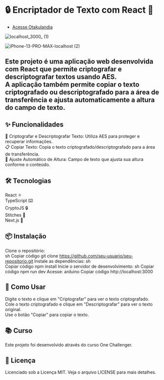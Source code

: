 # 🔒 Encriptador de Texto com React 🔑

- [Acesse Otakulandia](https://one-challenger.vercel.app)

![localhost_3000_ (1)](https://github.com/andrewhenrique2/ONE-CHALLENGER/assets/103382295/e0e25f0b-93a6-463f-a713-ba713f2f4b81)

![iPhone-13-PRO-MAX-localhost (2)](https://github.com/andrewhenrique2/ONE-CHALLENGER/assets/103382295/4a0c67d7-2c96-417b-ab1c-0ddcbec8e127) 



## Este projeto é uma aplicação web desenvolvida com React que permite criptografar e descriptografar textos usando AES. <br/> A aplicação também permite copiar o texto criptografado ou descriptografado para a área de transferência e ajusta automaticamente a altura do campo de texto.

## ✨ Funcionalidades
🔐 Criptografar e Descriptografar Texto: Utiliza AES para proteger e recuperar informações. <br/>
📋 Copiar Texto: Copia o texto criptografado/descriptografado para a área de transferência. <br/>
📏 Ajuste Automático de Altura: Campo de texto que ajusta sua altura conforme o conteúdo. <br/>
## 🛠️ Tecnologias
React ⚛️ <br/> 
TypeScript ⌨️ <br/>
CryptoJS 🔒 <br/>
Stitches 💅 <br/>
Next.js 🚀 <br/>
## 📦 Instalação
Clone o repositório: <br/>
sh
Copiar código
git clone https://github.com/seu-usuario/seu-repositorio.git
Instale as dependências:
sh <br/>
Copiar código 
npm install
Inicie o servidor de desenvolvimento:
sh
Copiar código
npm run dev
Acesse:
arduino
Copiar código
http://localhost:3000
## 🚀 Como Usar
Digite o texto e clique em "Criptografar" para ver o texto criptografado. <br/>
Cole o texto criptografado e clique em "Descriptografar" para ver o texto original. <br/>
Use o botão "Copiar" para copiar o texto. <br/>
## 📚 Curso
Este projeto foi desenvolvido através do curso One Challenger.

## 📄 Licença
Licenciado sob a Licença MIT. Veja o arquivo LICENSE para mais detalhes.
